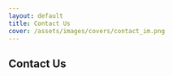 ```yaml
---
layout: default
title: Contact Us
cover: /assets/images/covers/contact_im.png
---
```


## Contact Us

<!-- Calendly inline widget begin -->
<div class="calendly-inline-widget" data-url="https://calendly.com/calvoelhauge?hide_landing_page_details=1&background_color=050505&text_color=ffffff&primary_color=a7a7a7" style="min-width:320px;height:630px;"></div>
<script type="text/javascript" src="https://assets.calendly.com/assets/external/widget.js" async></script>
<!-- Calendly inline widget end -->
</main><!-- .site-main -->
